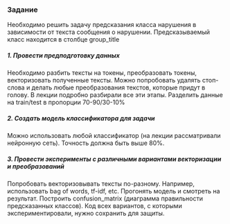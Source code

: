 ### Задание

Необходимо решить задачу предсказания класса нарушения в зависимости от текста сообщения о нарушении.
Предсказываемый класс находится в столбце group_title

##### 1. Провести предподготовку данных
Необходимо разбить тексты на токены, преобразовать токены, векторизовать полученные тексты.
Можно попробовать удалять стоп-слова и делать любые преобразования текстов, которые придут в голову. 
В лекции подробно разбирали все эти этапы.
Разделить данные на train/test в пропорции 70-90/30-10%

##### 2. Создать модель классификатора для задачи
Можно использовать любой классификатор (на лекции рассматривали нейронную сеть).
Точность должна быть выше 80%.

##### 3. Провести эксперименты с различными вариантами векторизации и преобразований 
Попробовать векторизовывать тексты по-разному. Например, использовать bag of words, tf-idf, etc.
Прогонять модель и смотреть на результат. Построить confusion_matrix (диаграмма правильности предсказанных классов).
Код всех вариантов, с которыми экспериментировали, нужно сохранить для защиты. 